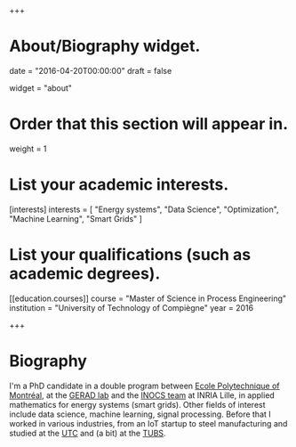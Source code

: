 +++
# About/Biography widget.

date = "2016-04-20T00:00:00"
draft = false

widget = "about"

# Order that this section will appear in.
weight = 1

# List your academic interests.
[interests]
  interests = [
    "Energy systems",
    "Data Science",
    "Optimization",
    "Machine Learning",
    "Smart Grids"
  ]

# List your qualifications (such as academic degrees).
[[education.courses]]
  course = "Master of Science in Process Engineering"
  institution = "University of Technology of Compiègne"
  year = 2016

+++

# Biography

I'm a PhD candidate in a double program between
[Ecole Polytechnique of Montréal](https://www.polymtl.ca),
at the [GERAD lab](https://www.gerad.ca/en/) and the
[INOCS team](https://team.inria.fr/inocs) at INRIA Lille, in applied
mathematics for energy systems (smart grids). Other fields of
interest include data science, machine learning, signal processing.
Before that I worked in various industries, from an IoT startup to steel
manufacturing and studied at the [UTC](https://www.utc.fr) and (a bit) at
the [TUBS](https://www.tu-braunschweig.de/?lang=en).
